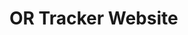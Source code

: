 # OR Tracker Website
<img src="https://cloud-obyau20pr-hack-club-bot.vercel.app/0image.png" alt="" />
